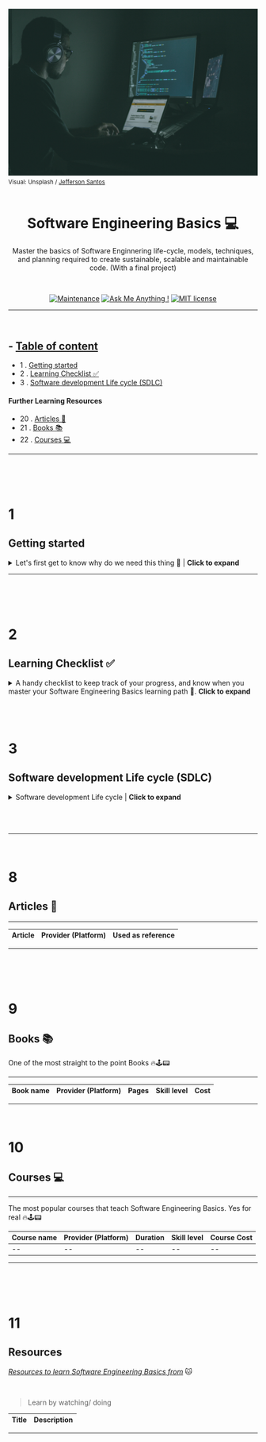 ![Markdown Logo](assets/images/engineer.jpeg)
<small>Visual: Unsplash / 
<a href="https://unsplash.com/photos/9SoCnyQmkzI">Jefferson Santos</a></small>
<br/><br/>

<div align="center">

# **Software Engineering Basics 💻**
Master the basics of Software Enginnering life-cycle, models, techniques, and planning required to create sustainable, scalable and maintainable code. (With a final project) 




<br>


[![Maintenance](https://img.shields.io/badge/Maintained%3F-yes-green.svg)](https://GitHub.com/Naereen/StrapDown.js/graphs/commit-activity) [![Ask Me Anything !](https://img.shields.io/badge/Ask%20me-anything-1abc9c.svg)](https://github.com/humamaboalraja) [![MIT license](https://img.shields.io/badge/License-MIT-blue.svg)](https://lbesson.mit-license.org/)


</div>

---

<br/>

## - [**Table of content**](#table-of-content)

  - 1 . [Getting started](#getting-started)
  - 2 . [Learning Checklist ✅](#learning-checklist-)
  - 3 . [Software development Life cycle (SDLC)](#why-to-transform-from-manual-to-automated-testing)

  #### Further Learning Resources

  - 20 . [Articles 📰](#-articles-)
  - 21 . [Books 📚](#-books-)
  - 22 . [Courses 💻](#-courses-)

---

<br/>
<br/>
<br/>

# 1

## **Getting started**

<details>
  <summary>Let's first get to know why do we need this thing 🥸 | <b>Click to expand</b></summary>
</br>

<div align="center">



  ## **What is Software Engineering Basics**


</div>

<br>

</details>

---

<br/>
<br/>
<br/>

# 2
## **Learning Checklist ✅**

<details>
  <summary>A handy checklist to keep track of your progress, and know when you master your Software Engineering Basics learning path 💈. <b>Click to expand</b></summary>
</br>


---





---




</details>


<br/>
<br/>
<br/>


# 3
## **Software development Life cycle (SDLC)**

<details>
  <summary>Software development Life cycle |  <b>Click to expand</b></summary>
</br>

---
<br>


</details>
<br/>
<br/>
<br/>

---
<br>





# 8


## **Articles 📰**

___

Article           | Provider (Platform) | Used as reference|
--------------------- | -------------- | -------|

___
<br/><br/><br/>

# 9
## **Books 📚**
One of the most straight to the point Books 🔥🕹📟
___

Book name           | Provider (Platform) | Pages| Skill level |  Cost | 
--------------------- | -------------- | -------- | ---------- | -----|

___

<br/> 

# 10

## **Courses 💻**
----
The most popular courses that teach Software Engineering Basics. Yes for real 🔥🕹📟

Course name           | Provider (Platform) | Duration| Skill level | Course Cost
--------------------- | -------------- | -------- | ---------- | -----
-- | -- | -- | -- | -- |

---

<br/><br/><br/>

# 11

<!-- Tables -->
## **Resources**
*[Resources to learn Software Engineering Basics from]()* 🐱
<br/>



<br/>

> Learn by watching/ doing
>
Title | Description|
|------------ | -------------|

---

